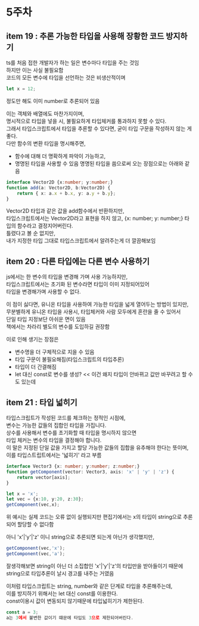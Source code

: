 # 5주차

## item 19 : 추론 가능한 타입을 사용해 장황한 코드 방지하기  

ts를 처음 접한 개발자가 하는 일은 변수마다 타입을 주는 것임  
하지만 이는 사실 불필요함  
코드의 모든 변수에 타입을 선언하는 것은 비생산적이며  
```ts
let x = 12;
```
정도만 해도 이미 number로 추론되어 있음  

이는 객체와 배열에도 마찬가지이며,  
명시적으로 타입을 넣을 시, 불필요하게 타입체커를 통과하지 못할 수 있다.  
그래서 타입스크립트에서 타입을 추론할 수 있다면, 굳이 타입 구문을 작성하지 않는 게 좋다.  
다만 함수의 변환 타입을 명시해주면,  
 - 함수에 대해 더 명확하게 파악이 가능하고,  
 - 명명된 타입을 사용할 수 있음
명명된 타입을 씀으로써 오는 장점으로는 아래와 같음
```ts
interface Vector2D {x:number; y:number;}
function add(a: Vector2D, b:Vector2D) {
    return { x: a.x + b.x, y: a.y + b.y};
}
```
Vector2D 타입과 같은 값을 add함수에서 반환하지만,  
타입스크립트에서는 Vector2D라고 표현을 하지 않고,  {x: number; y: number;} 타입의 함수라고 결정지어버린다.  
틀렸다고 볼 순 없지만,  
내가 지정한 타입 그대로 타입스크립트에서 알려주는게 더 깔끔해보임  

## item 20 : 다른 타입에는 다른 변수 사용하기  

js에서는 한 변수의 타입을 변경해 가며 사용 가능하지만,  
타입스크립트에서는 초기화 된 변수라면 타입이 이미 지정되어있어  
타입을 변경해가며 사용할 수 없다.  

이 점이 싫다면, 유니온 타입을 사용하여 가능한 타입을 넓게 열어두는 방법이 있지만,  
무분별하게 유니온 타입을 사용시, 타입체커와 사람 모두에게 혼란을 줄 수 있어서  
단일 타입 지정보단 아쉬운 면이 있음  
책에서는 차라리 별도의 변수를 도입하길 권장함  

이로 인해 생기는 장점은  
 - 변수명을 더 구체적으로 지을 수 있음  
 - 타입 구문이 불필요해짐(타입스크립트의 타입추론)
 - 타입이 더 간결해짐
 - let 대신 const로 변수를 생성? << 이건 왜지 타입이 안바뀌고 값만 바꾸려고 할 수도 있는데

## item 21 : 타입 넓히기  

타입스크립트가 작성된 코드를 체크하는 정적인 시점에,  
변수는 가능한 값들의 집합인 타입을 가집니다.  
상수를 사용해서 변수를 초기화할 때 타입을 명시하지 않으면  
타입 체커는 변수의 타입을 결정해야 합니다.  
이 말은 지정된 단일 값을 가지고 할당 가능한 값들의 집합을 유추해야 한다는 뜻이며,  
이를 타입스트립트에서는 '넓히기' 라고 부름

```ts
interface Vector3 {x: number; y:number; z:number;}
function getComponent(vector: Vector3, axis: 'x' | 'y' | 'z') {
    return vector[axis];
}

let x = 'x';
let vec = {x:10, y:20, z:30};
getComponent(vec,x);
```
위 예시는 실제 코드는 오류 없이 실행되지만 편집기에서는 
x의 타입이 string으로 추론되어 할당할 수 없다함  

아니 'x'|'y'|'z' 이니 string으로 추론되면 되는게 아닌가 생각했지만,  
```ts
getComponent(vec,'x');
getComponent(vec,'a');
```
잘생각해보면 string이 아닌 더 소집합인 'x'|'y'|'z'의 타입만을 받아들이기 때문에  
string으로 타입추론이 날시 경고를 내주는 거였음  

이처럼 타입스크립트는 string, number와 같은 단계로 타입을 추론해주는데,  
이를 방지하기 위해서는 let 대신 const를 이용한다.  
const이용시 값이 변동되지 않기때문에 타입넓히기가 제한된다.  
```ts
const a = 3;
a는 3에서 불변한 값이기 떄문에 타입도 3으로 제한되어버린다.
```







